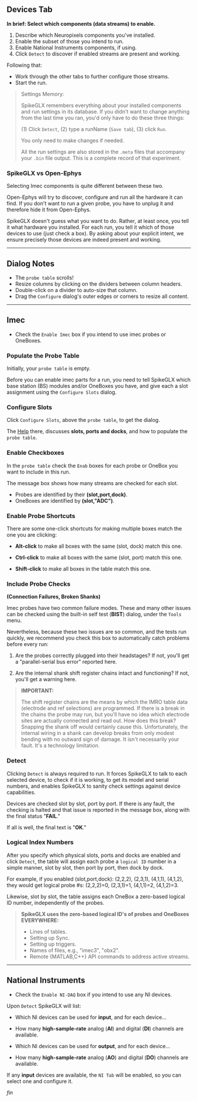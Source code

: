 ## Devices Tab

**In brief: Select which components (data streams) to enable.**

1. Describe which Neuropixels components you've installed.
2. Enable the subset of those you intend to run.
3. Enable National Instruments components, if using.
4. Click `Detect` to discover if enabled streams are present and working.

Following that:

* Work through the other tabs to further configure those streams.
* Start the run.

>Settings Memory:
>
>SpikeGLX remembers everything about your installed components and
run settings in its database. If you didn't want to change anything
from the last time you ran, you'd only have to do these three things:
>
>(1) Click `Detect`, (2) type a runName (`Save tab`), (3) click `Run`.
>
>You only need to make changes if needed.
>
>All the run settings are also stored in the `.meta` files that accompany
your `.bin` file output. This is a complete record of that experiment.

### SpikeGLX vs Open-Ephys

Selecting Imec components is quite different between these two.

Open-Ephys will try to discover, configure and run all the hardware it
can find. If you don't want to run a given probe, you have to unplug it
and therefore hide it from Open-Ephys.

SpikeGLX doesn't guess what you want to do. Rather, at least once, you tell
it what hardware you installed. For each run, you tell it which of those
devices to use (just check a box). By asking about your explicit
intent, we ensure precisely those devices are indeed present and working.

--------

## Dialog Notes

* The `probe table` scrolls!
* Resize columns by clicking on the dividers between column headers.
* Double-click on a divider to auto-size that column.
* Drag the `Configure` dialog's outer edges or corners to resize all content.

--------

## Imec

* Check the `Enable Imec` box if you intend to use imec probes or OneBoxes.

### Populate the Probe Table

Initially, your `probe table` is empty.

Before you can enable imec parts for a run, you need to tell SpikeGLX
which base station (BS) modules and/or OneBoxes you have, and give each
a slot assignment using the `Configure Slots` dialog.

### Configure Slots

Click `Configure Slots`, above the `probe table`, to get the dialog.

The [Help](Slot_Help.html) there, discusses **slots, ports and docks**, and
how to populate the `probe table`.

### Enable Checkboxes

In the `probe table` check the `Enab` boxes for each probe or OneBox you
want to include in this run.

The message box shows how many streams are checked for each slot.

* Probes are identified by their **(slot,port,dock)**.
* OneBoxes are identified by **(slot,"ADC")**.

### Enable Probe Shortcuts

There are some one-click shortcuts for making multiple boxes match the
one you are clicking:

* **Alt-click** to make all boxes with the same (slot, dock) match this one.

* **Ctrl-click** to make all boxes with the same (slot, port) match this one.

* **Shift-click** to make all boxes in the table match this one.

### Include Probe Checks

**(Connection Failures, Broken Shanks)**

Imec probes have two common failure modes. These and many other issues
can be checked using the built-in self test (**BIST**) dialog, under the
`Tools` menu.

Nevertheless, because these two issues are so common, and the tests run
quickly, we recommend you check this box to automatically catch problems
before every run:

1. Are the probes correctly plugged into their headstages? If not, you'll
get a "parallel-serial bus error" reported here.

2. Are the internal shank shift register chains intact and functioning? If
not, you'll get a warning here.

>**IMPORTANT:**
>
>The shift register chains are the means by which the IMRO table data
(electrode and ref selections) are programmed. If there is a break in the
chains the probe may run, but you'll have no idea which electrode sites are
actually connected and read out. How does this break? Snapping the shank
off would certainly cause this. Unfortunately, the internal wiring in a
shank can develop breaks from only modest bending with no outward sign
of damage. It isn't necessarily your fault. It's a technology limitation.

### Detect

Clicking `Detect` is always required to run. It forces SpikeGLX to talk
to each selected device, to check if it is working, to get its model and
serial numbers, and enables SpikeGLX to sanity check settings against device
capabilities.

Devices are checked slot by slot, port by port. If there is any fault,
the checking is halted and that issue is reported in the message box,
along with the final status "**FAIL**."

If all is well, the final text is "**OK**."

### Logical Index Numbers

After you specify which physical slots, ports and docks are enabled and
click `Detect`, the table will assign each probe a `logical ID` number
in a simple manner, slot by slot, then port by port, then dock by dock.

For example, if you enabled (slot,port,dock): (2,2,2), (2,3,1), (4,1,1),
(4,1,2), they would get logical probe #s: (2,2,2)=0, (2,3,1)=1, (4,1,1)=2,
(4,1,2)=3.

Likewise, slot by slot, the table assigns each OneBox a zero-based
logical ID number, independently of the probes.

>**SpikeGLX uses the zero-based logical ID's of probes and OneBoxes
EVERYWHERE:**
>
>* Lines of tables.
>* Setting up Sync.
>* Setting up triggers.
>* Names of files, e.g., "imec3", "obx2".
>* Remote {MATLAB,C++} API commands to address active streams.

--------

## National Instruments

* Check the `Enable NI-DAQ` box if you intend to use any NI devices.

Upon `Detect` SpikeGLX will list:

- Which NI devices can be used for **input**, and for each device...
- How many **high-sample-rate** analog (**AI**) and digital (**DI**) channels
are available.

- Which NI devices can be used for **output**, and for each device...
- How many **high-sample-rate** analog (**AO**) and digital (**DO**) channels
are available.

If any **input** devices are available, the `NI Tab` will be enabled, so you
can select one and configure it.


_fin_

